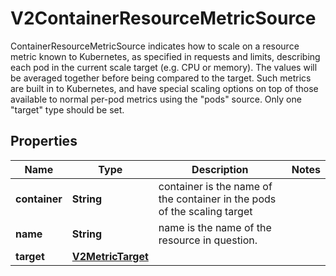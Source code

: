 

# V2ContainerResourceMetricSource

ContainerResourceMetricSource indicates how to scale on a resource metric known to Kubernetes, as specified in requests and limits, describing each pod in the current scale target (e.g. CPU or memory).  The values will be averaged together before being compared to the target.  Such metrics are built in to Kubernetes, and have special scaling options on top of those available to normal per-pod metrics using the \"pods\" source.  Only one \"target\" type should be set.

## Properties

| Name | Type | Description | Notes |
|------------ | ------------- | ------------- | -------------|
|**container** | **String** | container is the name of the container in the pods of the scaling target |  |
|**name** | **String** | name is the name of the resource in question. |  |
|**target** | [**V2MetricTarget**](V2MetricTarget.md) |  |  |




